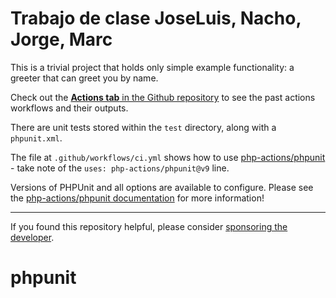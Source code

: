 Trabajo de clase JoseLuis, Nacho, Jorge, Marc
===

This is a trivial project that holds only simple example functionality: a greeter that can greet you by name.

Check out the [**Actions tab** in the Github repository][actions-tab] to see the past actions workflows and their outputs.

There are unit tests stored within the `test` directory, along with a `phpunit.xml`.

The file at `.github/workflows/ci.yml` shows how to use [php-actions/phpunit][action-link] - take note of the `uses: php-actions/phpunit@v9` line.

Versions of PHPUnit and all options are available to configure. Please see the [php-actions/phpunit documentation][action-link] for more information! 

*** 

If you found this repository helpful, please consider [sponsoring the developer][sponsor].

[action-link]: https://github.com/php-actions/phpunit
[actions-tab]: https://github.com/php-actions/example-phpunit/actions
[sponsor]: https://github.com/sponsors/g105b
# phpunit
